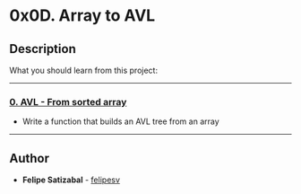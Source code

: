 # 0x0D. Array to AVL

## Description
What you should learn from this project:

---

### [0. AVL - From sorted array](./0-sorted_array_to_avl.c)
* Write a function that builds an AVL tree from an array

---

## Author
* **Felipe Satizabal** - [felipesv](https://github.com/felipesv)